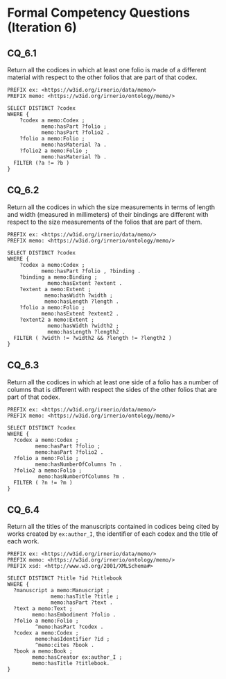 # Formal Competency Questions (Iteration 6)

## CQ_6.1
Return all the codices in which at least one folio is made of a different material with respect to the other folios that are part of that codex.

```
PREFIX ex: <https://w3id.org/irnerio/data/memo/>
PREFIX memo: <https://w3id.org/irnerio/ontology/memo/>

SELECT DISTINCT ?codex
WHERE {
    ?codex a memo:Codex ;
           memo:hasPart ?folio ;
           memo:hasPart ?folio2 .
    ?folio a memo:Folio ;
           memo:hasMaterial ?a .
    ?folio2 a memo:Folio ;
           memo:hasMaterial ?b .
  FILTER (?a != ?b )
}
```

## CQ_6.2
Return all the codices in which the size measurements in terms of length and width (measured in millimeters) of their bindings are different with respect to the size measurements of the folios that are part of them.

```
PREFIX ex: <https://w3id.org/irnerio/data/memo/>
PREFIX memo: <https://w3id.org/irnerio/ontology/memo/>

SELECT DISTINCT ?codex
WHERE {
    ?codex a memo:Codex ;
           memo:hasPart ?folio , ?binding .
    ?binding a memo:Binding ;
             memo:hasExtent ?extent .
    ?extent a memo:Extent ;
            memo:hasWidth ?width ;
            memo:hasLength ?length .
    ?folio a memo:Folio ;
           memo:hasExtent ?extent2 .
    ?extent2 a memo:Extent ;
             memo:hasWidth ?width2 ;
             memo:hasLength ?length2 .
  FILTER ( ?width != ?width2 && ?length != ?length2 )
}
```

## CQ_6.3
Return all the codices in which at least one side of a folio has a number of columns that is different with respect the sides of the other folios that are part of that codex.

```
PREFIX ex: <https://w3id.org/irnerio/data/memo/>
PREFIX memo: <https://w3id.org/irnerio/ontology/memo/>

SELECT DISTINCT ?codex
WHERE {
  ?codex a memo:Codex ;
         memo:hasPart ?folio ;
         memo:hasPart ?folio2 .
  ?folio a memo:Folio ;
         memo:hasNumberOfColumns ?n .
  ?folio2 a memo:Folio ;
          memo:hasNumberOfColumns ?m .
  FILTER ( ?n != ?m )
}
```

## CQ_6.4
Return all the titles of the manuscripts contained in codices being cited by works created by `ex:author_I`, the identifier of each codex and the title of each work. 

```
PREFIX ex: <https://w3id.org/irnerio/data/memo/>
PREFIX memo: <https://w3id.org/irnerio/ontology/memo/>
PREFIX xsd: <http://www.w3.org/2001/XMLSchema#>

SELECT DISTINCT ?title ?id ?titlebook
WHERE {
  ?manuscript a memo:Manuscript ;
              memo:hasTitle ?title ;
              memo:hasPart ?text .
  ?text a memo:Text ;
        memo:hasEmbodiment ?folio .
  ?folio a memo:Folio ;
         ^memo:hasPart ?codex .
  ?codex a memo:Codex ;
         memo:hasIdentifier ?id ;
         ^memo:cites ?book .
  ?book a memo:Book ;
        memo:hasCreator ex:author_I ;
        memo:hasTitle ?titlebook.
}
```